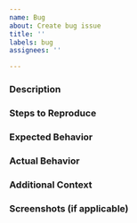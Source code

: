 ```yaml
---
name: Bug
about: Create bug issue
title: ''
labels: bug
assignees: ''

---
```


### Description
<!-- Describe the bug. -->

### Steps to Reproduce
<!-- Describe any steps needed to reproduce it. -->

### Expected Behavior
<!-- Describe what you expected to happen. -->

### Actual Behavior
<!-- Describe what actually happened. -->

### Additional Context
<!-- Any additional context that might help to debug the issue. -->

### Screenshots (if applicable)
<!-- Add screenshots or logs to help explain the problem. -->
